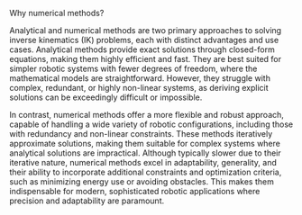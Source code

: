 Why numerical methods?

Analytical and numerical methods are two primary approaches to solving inverse kinematics (IK) problems, each with distinct advantages and use cases. Analytical methods provide exact solutions through closed-form equations, 
making them highly efficient and fast. They are best suited for simpler robotic systems with fewer degrees of freedom,
where the mathematical models are straightforward. However, they struggle with complex, redundant, or highly non-linear systems, 
as deriving explicit solutions can be exceedingly difficult or impossible.

In contrast, numerical methods offer a more flexible and robust approach, 
capable of handling a wide variety of robotic configurations, 
including those with redundancy and non-linear constraints. 
These methods iteratively approximate solutions, making them suitable for complex systems where analytical solutions are impractical.
Although typically slower due to their iterative nature, numerical methods excel in adaptability, generality, and their ability to incorporate additional constraints and optimization criteria, 
such as minimizing energy use or avoiding obstacles. This makes them indispensable for modern, sophisticated robotic applications where precision and adaptability are paramount.
